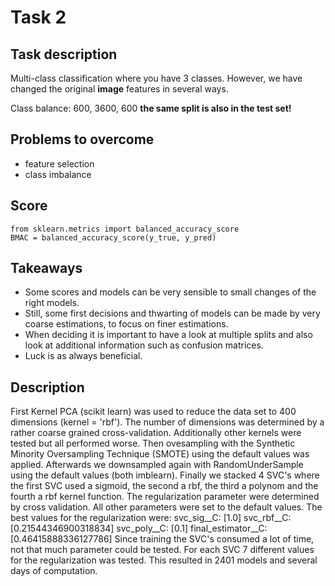 # Task 2
## Task description
Multi-class classification where you have 3 classes. However, we have changed the original **image** features in several ways. 

Class balance: 600, 3600, 600 **the same split is also in the test set!**
## Problems to overcome
- feature selection
- class imbalance

## Score
```
from sklearn.metrics import balanced_accuracy_score
BMAC = balanced_accuracy_score(y_true, y_pred)
```
## Takeaways
- Some scores and models can be very sensible to small changes of the right models.
- Still, some first decisions and thwarting of models can be made by very coarse estimations, to focus on finer estimations.
- When deciding it is important to have a look at multiple splits and also look at additional information such as confusion matrices.
- Luck is as always beneficial.

## Description
First Kernel PCA (scikit learn) was used to reduce the data set to 400 dimensions (kernel = 'rbf'). The number of dimensions was determined by a rather coarse grained cross-validation. Additionally other kernels were tested but all performed worse. Then ovesampling with the Synthetic Minority Oversampling Technique (SMOTE) using the default values was applied. Afterwards we downsampled again with RandomUnderSample using the default values (both imblearn). Finally we stacked 4 SVC's where the first SVC used a sigmoid, the second a rbf, the third a polynom and the fourth a rbf kernel function. The regularization parameter were determined by cross validation. All other parameters were set to the default values. The best values for the regularization were: 
svc_sig__C: [1.0]
svc_rbf__C: [0.21544346900318834]
svc_poly__C: [0.1]
final_estimator__C: [0.46415888336127786]
Since training the SVC's consumed a lot of time, not that much parameter could be tested. For each SVC 7 different values for the regularization was tested. This resulted in 2401 models and several days of computation. 

